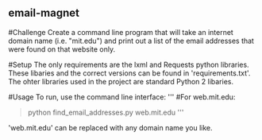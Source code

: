 ## email-magnet

#Challenge
Create a command line program that will take an internet domain name (i.e. "mit.edu") and print out a list of the email addresses that were found on that website only.

#Setup
The only requirements are the lxml and Requests python libraries. These libaries and the correct versions can be found in 'requirements.txt'. The ohter libraries used in the project are standard Python 2 libaries.

#Usage
To run, use the command line interface:
'''
#For web.mit.edu:
>python find_email_addresses.py web.mit.edu
'''

'web.mit.edu' can be replaced with any domain name you like.